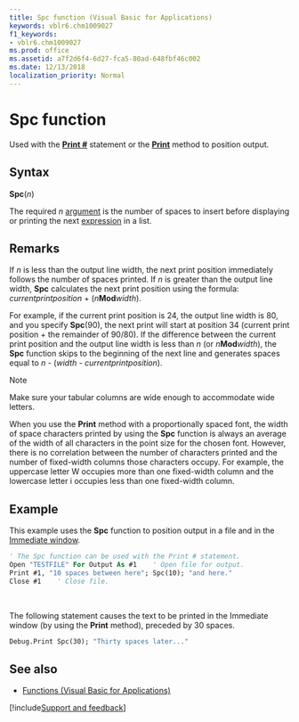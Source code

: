 ```yaml
---
title: Spc function (Visual Basic for Applications)
keywords: vblr6.chm1009027
f1_keywords:
- vblr6.chm1009027
ms.prod: office
ms.assetid: a7f2d6f4-6d27-fca5-80ad-648fbf46c002
ms.date: 12/13/2018
localization_priority: Normal
---
```



# Spc function

Used with the **[Print #](printstatement.md)** statement or the **[Print](print-method.md)** method to position output.

## Syntax

**Spc**(_n_)

The required _n_ [argument](../../Glossary/vbe-glossary.md#argument) is the number of spaces to insert before displaying or printing the next [expression](../../Glossary/vbe-glossary.md#expression) in a list.

## Remarks

If _n_ is less than the output line width, the next print position immediately follows the number of spaces printed. If _n_ is greater than the output line width, **Spc** calculates the next print position using the formula: _currentprintposition_ + (_n_**Mod**_width_).

For example, if the current print position is 24, the output line width is 80, and you specify **Spc**(90), the next print will start at position 34 (current print position + the remainder of 90/80). If the difference between the current print position and the output line width is less than _n_ (or _n_**Mod**_width_), the **Spc** function skips to the beginning of the next line and generates spaces equal to _n_ - (_width_ - _currentprintposition_).

> [!NOTE] 
> Make sure your tabular columns are wide enough to accommodate wide letters.

When you use the **Print** method with a proportionally spaced font, the width of space characters printed by using the **Spc** function is always an average of the width of all characters in the point size for the chosen font. However, there is no correlation between the number of characters printed and the number of fixed-width columns those characters occupy. For example, the uppercase letter W occupies more than one fixed-width column and the lowercase letter i occupies less than one fixed-width column.

## Example

This example uses the **Spc** function to position output in a file and in the [Immediate window](immediate-window.md).

```vb
' The Spc function can be used with the Print # statement.
Open "TESTFILE" For Output As #1    ' Open file for output.
Print #1, "10 spaces between here"; Spc(10); "and here."
Close #1    ' Close file.

```

<br/>

The following statement causes the text to be printed in the Immediate window (by using the **Print** method), preceded by 30 spaces.

```vb
Debug.Print Spc(30); "Thirty spaces later..."

```

## See also

- [Functions (Visual Basic for Applications)](../functions-visual-basic-for-applications.md)

[!include[Support and feedback](~/includes/feedback-boilerplate.md)]